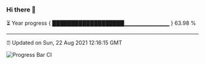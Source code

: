 ### Hi there 👋

⏳ Year progress { ███████████████████▁▁▁▁▁▁▁▁▁▁▁ } 63.98 %

---

⏰ Updated on Sun, 22 Aug 2021 12:16:15 GMT

![Progress Bar CI](https://github.com/liununu/liununu/workflows/Progress%20Bar%20CI/badge.svg)
